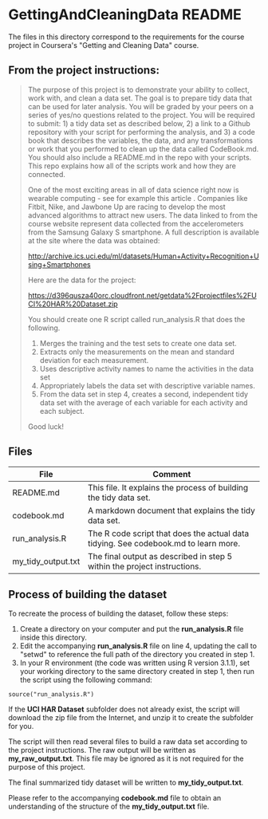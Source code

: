 
GettingAndCleaningData README
=============================

The files in this directory correspond to the requirements for the course project in Coursera's "Getting and Cleaning Data" course.

 
From the project instructions:
------------------------------

> The purpose of this project is to demonstrate your ability to collect, work with, and clean a data set. The goal is to prepare tidy data that can be used for later analysis. You will be graded by your peers on a series of yes/no questions related to the project. You will be required to submit: 1) a tidy data set as described below, 2) a link to a Github repository with your script for performing the analysis, and 3) a code book that describes the variables, the data, and any transformations or work that you performed to clean up the data called CodeBook.md. You should also include a README.md in the repo with your scripts. This repo explains how all of the scripts work and how they are connected.  
> 
> One of the most exciting areas in all of data science right now is wearable computing - see for example this article . Companies like Fitbit, Nike, and Jawbone Up are racing to develop the most advanced algorithms to attract new users. The data linked to from the course website represent data collected from the accelerometers from the Samsung Galaxy S smartphone. A full description is available at the site where the data was obtained: 
> 
> http://archive.ics.uci.edu/ml/datasets/Human+Activity+Recognition+Using+Smartphones 
> 
> Here are the data for the project: 
> 
> https://d396qusza40orc.cloudfront.net/getdata%2Fprojectfiles%2FUCI%20HAR%20Dataset.zip 
> 
> You should create one R script called run_analysis.R that does the following. 
> 1. Merges the training and the test sets to create one data set.
> 2. Extracts only the measurements on the mean and standard deviation for each measurement. 
> 3. Uses descriptive activity names to name the activities in the data set
> 4. Appropriately labels the data set with descriptive variable names. 
> 5. From the data set in step 4, creates a second, independent tidy data set with the average of each variable for each activity and each subject.
> 
> Good luck!


Files
------

File              | Comment
----------------- | -------------------------------------------------------------------------
README.md         | This file.  It explains the process of building the tidy data set.
codebook.md       | A markdown document that explains the tidy data set.
run_analysis.R    | The R code script that does the actual data tidying.  See codebook.md to learn more.
my_tidy_output.txt| The final output as described in step 5 within the project instructions.


Process of building the dataset
-------------------------------

To recreate the process of building the dataset, follow these steps:

1. Create a directory on your computer and put the **run_analysis.R** file inside this directory.
2. Edit the accompanying **run_analysis.R** file on line 4, updating the call to "setwd" to reference the full path of the directory you created in step 1.
3. In your R environment (the code was written using R version 3.1.1), set your working directory to the same directory created in step 1, then run the script using the following command:
``` 
source("run_analysis.R")
```

If the **UCI HAR Dataset** subfolder does not already exist, the script will download the zip file from the Internet, and unzip it to create the subfolder for you.

The script will then read several files to build a raw data set according to the project instructions.  The raw output will be written as **my_raw_output.txt**.  This file may be ignored as it is not required for the purpose of this project.

The final summarized tidy dataset will be written to **my_tidy_output.txt**.

Please refer to the accompanying **codebook.md** file to obtain an understanding of the structure of the **my_tidy_output.txt** file.
